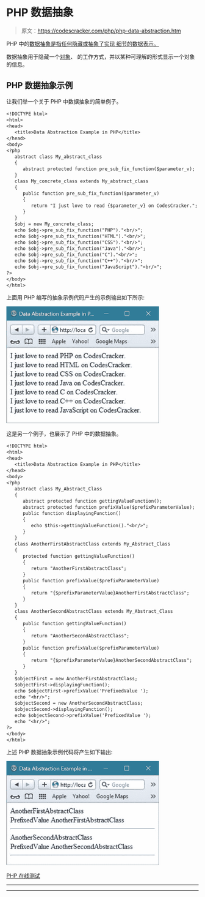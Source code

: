 # PHP 数据抽象

> 原文：<https://codescracker.com/php/php-data-abstraction.htm>

PHP 中的[数据抽象是指任何隐藏或抽象了实现 细节的数据表示。](/php/index.htm)

数据抽象用于隐藏一个[对象](/php/php-classes-objects.htm)、 的工作方式，并以某种可理解的形式显示一个对象的信息。

## PHP 数据抽象示例

让我们举一个关于 PHP 中数据抽象的简单例子。

```
<!DOCTYPE html>
<html>
<head>
   <title>Data Abstraction Example in PHP</title>
</head>
<body>
<?php
   abstract class My_abstract_class
   {
      abstract protected function pre_sub_fix_function($parameter_v);
   }
   class My_concrete_class extends My_abstract_class
   {
      public function pre_sub_fix_function($parameter_v)
      {
         return "I just love to read {$parameter_v} on CodesCracker.";
      }
   }
   $obj = new My_concrete_class;
   echo $obj->pre_sub_fix_function("PHP")."<br/>";
   echo $obj->pre_sub_fix_function("HTML")."<br/>";
   echo $obj->pre_sub_fix_function("CSS")."<br/>";
   echo $obj->pre_sub_fix_function("Java")."<br/>";
   echo $obj->pre_sub_fix_function("C")."<br/>";
   echo $obj->pre_sub_fix_function("C++")."<br/>";
   echo $obj->pre_sub_fix_function("JavaScript")."<br/>";
?>
</body>
</html>
```

上面用 PHP 编写的抽象示例代码产生的示例输出如下所示:

![data abstraction example php](img/950118207da2dce1f72800f9a0daa105.png)

这是另一个例子，也展示了 PHP 中的数据抽象。

```
<!DOCTYPE html>
<html>
<head>
   <title>Data Abstraction Example in PHP</title>
</head>
<body>
<?php
   abstract class My_Abstract_Class
   {
      abstract protected function gettingValueFunction();
      abstract protected function prefixValue($prefixParameterValue);
      public function displayingFunction()
      {
         echo $this->gettingValueFunction()."<br/>";
      }
   }
   class AnotherFirstAbstractClass extends My_Abstract_Class
   {
      protected function gettingValueFunction()
      {
         return "AnotherFirstAbstractClass";
      }
      public function prefixValue($prefixParameterValue)
      {
         return "{$prefixParameterValue}AnotherFirstAbstractClass";
      }
   }
   class AnotherSecondAbstractClass extends My_Abstract_Class
   {
      public function gettingValueFunction()
      {
         return "AnotherSecondAbstractClass";
      }
      public function prefixValue($prefixParameterValue)
      {
         return "{$prefixParameterValue}AnotherSecondAbstractClass";
      }
   }
   $objectFirst = new AnotherFirstAbstractClass;
   $objectFirst->displayingFunction();
   echo $objectFirst->prefixValue('PrefixedValue ');
   echo "<hr/>";
   $objectSecond = new AnotherSecondAbstractClass;
   $objectSecond->displayingFunction();
   echo $objectSecond->prefixValue('PrefixedValue ');
   echo "<hr/>";
?>
</body>
</html>
```

上述 PHP 数据抽象示例代码将产生如下输出:

![php data abstraction](img/4d30e91f9d55d485016caabeb71a6cc2.png)

[PHP 在线测试](/exam/showtest.php?subid=8)

* * *

* * *